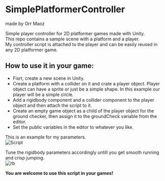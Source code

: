 # SimplePlatformerController
made by Orr Maoz
 
Simple player controller for 2D platformer games made with Unity.  
This repo contains a sample scene with a platform and a player.  
My controller script is attached to the player and can be easily reused in any 2D platformer game.


## How to use it in your game:
- Fisrt, create a new scene in Unity.
- Create a platform with a collider on it and crate a player object. Player object can have a sprite or just be a simple shape. In this example our player will be a simple circle.
- Add a rigidbody component and a collider component to the player object and then attach the script to it.
- Create an empty game object as a child of the player object for the ground checker, then assign it to the groundCheck variable from the editor.
- Set the public variables in the editor to whatever you like.



This is an example for my parameters.  
![Script](https://user-images.githubusercontent.com/58950809/147883267-28346bbe-21ba-422f-858b-6767f4a42506.png)




Tune the rigidbody parameters accordingly untill you get smooth running and crisp jumping.  
![rb](https://user-images.githubusercontent.com/58950809/147883273-53fa1027-ac43-4fb1-bb59-3b73dca03b4a.png)





**You are welcome to use this script in your games!**
